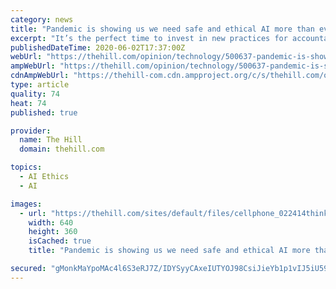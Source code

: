 ```yaml
---
category: news
title: "Pandemic is showing us we need safe and ethical AI more than ever"
excerpt: "It’s the perfect time to invest in new practices for accountability and oversight."
publishedDateTime: 2020-06-02T17:37:00Z
webUrl: "https://thehill.com/opinion/technology/500637-pandemic-is-showing-us-we-need-safe-and-ethical-ai-more-than-ever"
ampWebUrl: "https://thehill.com/opinion/technology/500637-pandemic-is-showing-us-we-need-safe-and-ethical-ai-more-than-ever?amp"
cdnAmpWebUrl: "https://thehill-com.cdn.ampproject.org/c/s/thehill.com/opinion/technology/500637-pandemic-is-showing-us-we-need-safe-and-ethical-ai-more-than-ever?amp"
type: article
quality: 74
heat: 74
published: true

provider:
  name: The Hill
  domain: thehill.com

topics:
  - AI Ethics
  - AI

images:
  - url: "https://thehill.com/sites/default/files/cellphone_022414thinkstock.jpg"
    width: 640
    height: 360
    isCached: true
    title: "Pandemic is showing us we need safe and ethical AI more than ever"

secured: "gMonkMaYpoMAc4l6S3eRJ7Z/IDYSyyCAxeIUTYOJ98CsiJieYb1p1vIJ5iU59LU+DH3doK56ZyHudCS+4yU3mmG1OO4m65qEYdR5kF4yxoyJI+JsQe60RTyQsrj7+BoreHBkM+lm6JLGYhYke915HotiIDxYd6llzDQSNhzCL1mq7faDjF0U8tpSv3J5j9ZEuLdUK71FK1ORTdPl59/njfxEb9bln6Hr7PE7h9vgUOsZeTEgYAO+heLny8cAsAqh/oC3vegxP2J0JRwn4C7s2/df0FeIjAFH0hiPjEMTonX0WI7hs8pJax1m5f2TdKlIDgbLEKTWq8Fj14S7x7Df0sTjDhtJCoNoIQBC94JmS5wlQqHFWoKYtj6w+gwP9yhL7FI4/rCM7FT9I5qsj3zVN8JxO35g7HpPA3K3JZ18owAr/RTsRiYx74rMKjg8t6VzHjieuwFYGQqDQw98m2QXyF/36IW16qup1QFmL0BhDAA=;OFTc4+oLKL4c3a1gI5Yt9g=="
---
```


